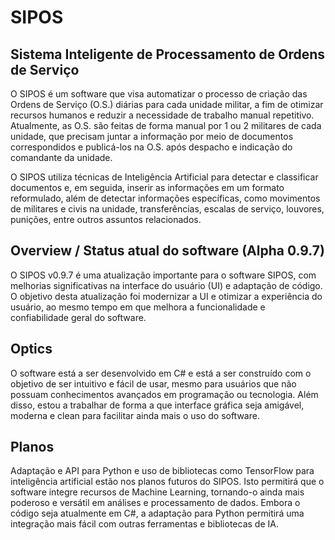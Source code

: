 # SIPOS
## Sistema Inteligente de Processamento de Ordens de Serviço
O SIPOS é um software que visa automatizar o processo de criação das Ordens de Serviço (O.S.) diárias para cada unidade militar, a fim de otimizar recursos humanos e reduzir a necessidade de trabalho manual repetitivo. Atualmente, as O.S. são feitas de forma manual por 1 ou 2 militares de cada unidade, que precisam juntar a informação por meio de documentos correspondidos e publicá-los na O.S. após despacho e indicação do comandante da unidade.

O SIPOS utiliza técnicas de Inteligência Artificial para detectar e classificar documentos e, em seguida, inserir as informações em um formato reformulado, além de detectar informações específicas, como movimentos de militares e civis na unidade, transferências, escalas de serviço, louvores, punições, entre outros assuntos relacionados.


## Overview / Status atual do software (Alpha 0.9.7)
O SIPOS v0.9.7 é uma atualização importante para o software SIPOS, com melhorias significativas na interface do usuário (UI) e adaptação de código. O objetivo desta atualização foi modernizar a UI e otimizar a experiência do usuário, ao mesmo tempo em que melhora a funcionalidade e confiabilidade geral do software.

## Optics
O software está a ser desenvolvido em C# e está a ser construído com o objetivo de ser intuitivo e fácil de usar, mesmo para usuários que não possuam conhecimentos avançados em programação ou tecnologia. Além disso, estou a trabalhar de forma a que interface gráfica seja amigável, moderna e clean para facilitar ainda mais o uso do software.

## Planos
Adaptação e API para Python e uso de bibliotecas como TensorFlow para inteligência artificial estão nos planos futuros do SIPOS. Isto permitirá que o software integre recursos de Machine Learning, tornando-o ainda mais poderoso e versátil em análises e processamento de dados. Embora o código seja atualmente em C#, a adaptação para Python permitirá uma integração mais fácil com outras ferramentas e bibliotecas de IA.
